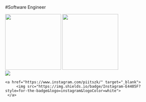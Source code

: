 #Software Engineer

<div>
    <img height="180em" src="https://github-readme-stats.vercel.app/api?username=piiitszk&show_icons=true&theme=tokyonight">
    <img height="180em" src="https://github-readme-stats.vercel.app/api/top-langs/?username=anuraghazra&theme=tokyonight">
</div>

<div>
     <a href="https://discord.gg/mxT5V6aTAd" target="_blank">
         <img src="https://img.shields.io/badge/Discord-7289DA?style=for-the-badge&logo=discord&logoColor=white">
     </a>
    
    <a href="https://www.instagram.com/piitszk/" target="_blank">
         <img src="https://img.shields.io/badge/Instagram-E4405F?style=for-the-badge&logo=instagram&logoColor=white">
     </a>
    
</div>



